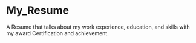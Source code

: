 # My_Resume
A Resume that talks about my work experience, education, and skills with my award Certification and achievement.
